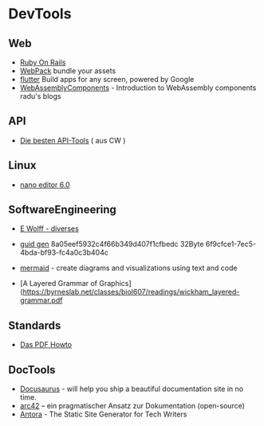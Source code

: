 # DevTools

## Web
- [Ruby On Rails](https://rubyonrails.org/)
- [WebPack](https://webpack.js.org/) bundle your assets
- [flutter](https://flutter.dev/) Build apps for any screen, powered by Google
- [WebAssemblyComponents](https://radu-matei.com/blog/intro-wasm-components/) - Introduction to WebAssembly components radu's blogs

## API
- [Die besten API-Tools](https://www.computerwoche.de/a/die-15-besten-schnittstellen-tools,3552393) ( aus CW )

## Linux
- [nano editor 6.0](https://www.nano-editor.org)

## SoftwareEngineering

- [E Wolff - diverses](https://ewolff.com/)
- [guid gen](https://www.guidgenerator.com/online-guid-generator.aspx) 8a05eef5932c4f66b349d407f1cfbedc 32Byte 6f9cfce1-7ec5-4bda-bf93-fc4a0c3b404c

- [mermaid](https://mermaid-js.github.io/mermaid/) - create diagrams and visualizations using text and code

- [A Layered Grammar of Graphics](https://byrneslab.net/classes/biol607/readings/wickham_layered-grammar.pdf

## Standards

- [Das PDF Howto](http://www.p2501.ch/pdf-howto/start)

## DocTools

- [Docusaurus](https://docusaurus.io/docs) - will help you ship a beautiful documentation site in no time.
- [arc42](https://www.heise.de/developer/artikel/Episode-90-arc42-ein-pragmatischer-Ansatz-zur-Dokumentation-6302741.html) – ein pragmatischer Ansatz zur Dokumentation (open-source)
- [Antora](https://docs.antora.org/antora/latest/) - The Static Site Generator for Tech Writers
